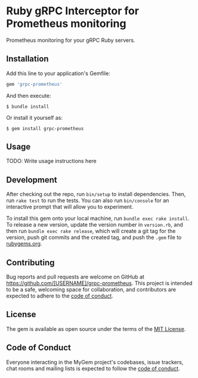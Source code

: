 # Ruby gRPC Interceptor for Prometheus monitoring

Prometheus monitoring for your gRPC Ruby servers.
## Installation

Add this line to your application's Gemfile:

```ruby
gem 'grpc-prometheus'
```

And then execute:

    $ bundle install

Or install it yourself as:

    $ gem install grpc-prometheus

## Usage

TODO: Write usage instructions here

## Development

After checking out the repo, run `bin/setup` to install dependencies. Then, run `rake test` to run the tests. You can also run `bin/console` for an interactive prompt that will allow you to experiment.

To install this gem onto your local machine, run `bundle exec rake install`. To release a new version, update the version number in `version.rb`, and then run `bundle exec rake release`, which will create a git tag for the version, push git commits and the created tag, and push the `.gem` file to [rubygems.org](https://rubygems.org).

## Contributing

Bug reports and pull requests are welcome on GitHub at https://github.com/[USERNAME]/grpc-prometheus. This project is intended to be a safe, welcoming space for collaboration, and contributors are expected to adhere to the [code of conduct](https://github.com/RafaelAdao/grpc-prometheus/blob/master/CODE_OF_CONDUCT.md).

## License

The gem is available as open source under the terms of the [MIT License](https://opensource.org/licenses/MIT).

## Code of Conduct

Everyone interacting in the MyGem project's codebases, issue trackers, chat rooms and mailing lists is expected to follow the [code of conduct](https://github.com/RafaelAdao/grpc-prometheus/blob/master/CODE_OF_CONDUCT.md).
